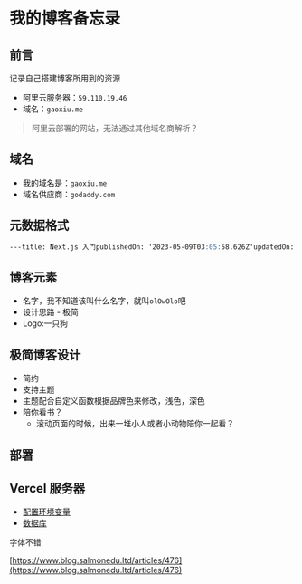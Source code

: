 # 我的博客备忘录

## 前言

记录自己搭建博客所用到的资源

- 阿里云服务器：`59.110.19.46`
- 域名：`gaoxiu.me`

> 阿里云部署的网站，无法通过其他域名商解析？
> 

## 域名

- 我的域名是：`gaoxiu.me`
- 域名供应商：`godaddy.com`

## 元数据格式

```markdown
---title: Next.js 入门publishedOn: '2023-05-09T03:05:58.626Z'updatedOn: '2023-05-09T03:05:58.626Z'# title: How I Built My Blog# seoTitle: How I Built my Blog using MDX, Next.js, and React# abstract: An in-depth look at the technical structure for my blog.# isPublished: true# publishedOn: 2021-04-20T09:15:00-0400# layout: Article---
```

## 博客元素

- 名字，我不知道该叫什么名字，就叫`olOwOlo`吧
- 设计思路 - 极简
- Logo:一只狗

## 极简博客设计

- 简约
- 支持主题
- 主题配合自定义函数根据品牌色来修改，浅色，深色
- 陪你看书？
    - 滚动页面的时候，出来一堆小人或者小动物陪你一起看？

## 部署

## Vercel 服务器

- [配置环境变量](https://vercel.com/docs/projects/environment-variables?utm_medium=docs&utm_source=next-site&utm_campaign=next-website#)
- [数据库](https://supabase.com/)

字体不错

[https://www.blog.salmonedu.ltd/articles/476](https://www.blog.salmonedu.ltd/articles/476)